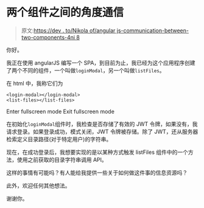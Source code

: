 # 两个组件之间的角度通信

> 原文:[https://dev . to/Nikola of/angular js-communication-between-two-components-4ni 8](https://dev.to/nikolaof/angularjs-communication-between-two-components-4ni8)

你好。

我正在使用 angularJS 编写一个 SPA，到目前为止，我已经为这个应用程序创建了两个不同的组件，一个叫做`loginModal`，另一个叫做`listFiles`。

在 html 中，我称它们为

```
<login-modal></login-modal>
<list-files></list-files> 
```

Enter fullscreen mode Exit fullscreen mode

在初始化`loginModal`组件时，我检查是否存储了有效的 JWT 令牌，如果没有，我请求登录。如果登录成功，模式关闭，JWT 令牌被存储。除了 JWT，还从服务器检索定义目录路径(对于特定用户)的字符串。

现在，在成功登录后，我想要实现的是以某种方式触发 listFiles 组件中的一个方法，使用之前获取的目录字符串调用 API。

这样的事情有可能吗？有人能给我提供一些关于如何做这件事的信息资源吗？

此外，欢迎任何其他想法。

谢谢你。